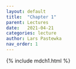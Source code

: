 ```yaml
---
layout: default
title:  "Chapter 1"
parent: Lectures
date:   2021-04-21
categories: lecture
author: Lars Pastewka
nav_order: 1
---
```

{% include mdch1.html %}